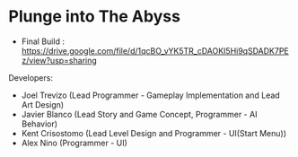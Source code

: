 # Plunge into The Abyss
- Final Build : https://drive.google.com/file/d/1qcBO_vYK5TR_cDAOKI5Hi9qSDADK7PEz/view?usp=sharing

Developers:
 - Joel Trevizo (Lead Programmer - Gameplay Implementation and Lead Art Design)
 - Javier Blanco (Lead Story and Game Concept, Programmer - AI Behavior)
 - Kent Crisostomo (Lead Level Design and Programmer - UI(Start Menu))
 - Alex Nino (Programmer - UI)
